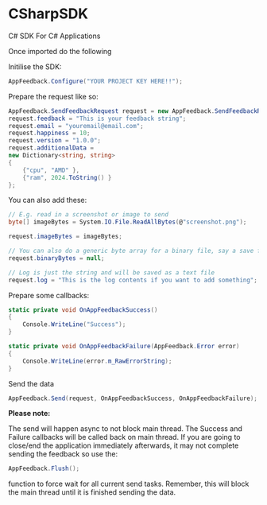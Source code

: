 # CSharpSDK
C# SDK For C# Applications

Once imported do the following

Initilise the SDK:
```c#
AppFeedback.Configure("YOUR PROJECT KEY HERE!!");
```

Prepare the request like so:
```c#
AppFeedback.SendFeedbackRequest request = new AppFeedback.SendFeedbackRequest();
request.feedback = "This is your feedback string";
request.email = "youremail@email.com";
request.happiness = 10;
request.version = "1.0.0";
request.additionalData =
new Dictionary<string, string>
{
    {"cpu", "AMD" },
    {"ram", 2024.ToString() }
};
```

You can also add these:
```c#
// E.g. read in a screenshot or image to send
byte[] imageBytes = System.IO.File.ReadAllBytes(@"screenshot.png");

request.imageBytes = imageBytes;

// You can also do a generic byte array for a binary file, say a save file
request.binaryBytes = null;

// Log is just the string and will be saved as a text file
request.log = "This is the log contents if you want to add something";
```

Prepare some callbacks:
```c#
static private void OnAppFeedbackSuccess()
{
    Console.WriteLine("Success");
}

static private void OnAppFeedbackFailure(AppFeedback.Error error)
{
    Console.WriteLine(error.m_RawErrorString);
}
```
Send the data     
```c#
AppFeedback.Send(request, OnAppFeedbackSuccess, OnAppFeedbackFailure);
```

**Please note:**

The send will happen async to not block main thread. The Success and Failure callbacks will be called back on main thread.
If you are going to close/end the application immediately afterwards, it may not complete sending the feedback so use the:

```c#
AppFeedback.Flush();
```
function to force wait for all current send tasks. Remember, this will block the main thread until it is finished sending the data.

